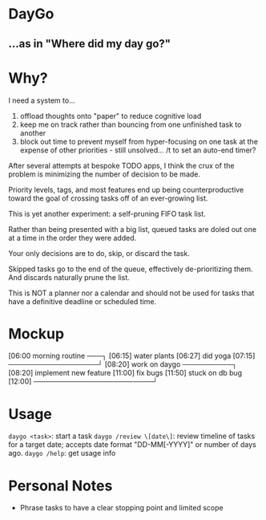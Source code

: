 # DayGo
## ...as in "Where did my day go?"

# Why?
I need a system to...
  1. offload thoughts onto "paper" to reduce cognitive load
  2. keep me on track rather than bouncing from one unfinished task to another
  3. block out time to prevent myself from hyper-focusing on one task at the expense of other priorities
    - still unsolved... /t <duration> to set an auto-end timer?

After several attempts at bespoke TODO apps, I think the crux of the problem is minimizing the number of decision to be made.

Priority levels, tags, and most features end up being counterproductive toward the goal of crossing tasks off of an ever-growing list.

This is yet another experiment: a self-pruning FIFO task list.

Rather than being presented with a big list, queued tasks are doled out one at a time in the order they were added.

Your only decisions are to do, skip, or discard the task.

Skipped tasks go to the end of the queue, effectively de-prioritizing them. And discards naturally prune the list.

This is NOT a planner nor a calendar and should not be used for tasks that have a definitive deadline or scheduled time.

# Mockup
\[06:00 morning routine ───┐
\[06:15] water plants
\[06:27] did yoga
\[07:15] ──────────────────┘
\[08:20] work on daygo ──────────┐
\[08:20] implement new feature
\[11:00] fix bugs
\[11:50] stuck on db bug
\[12:00] ────────────────────────┘

# Usage
`daygo <task>`: start a task
`daygo /review \[date\]`: review timeline of tasks for a target date; accepts date format "DD-MM\[-YYYY\]" or number of days ago.
`daygo /help`: get usage info

# Personal Notes
- Phrase tasks to have a clear stopping point and limited scope
